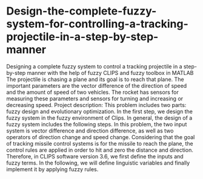 # Design-the-complete-fuzzy-system-for-controlling-a-tracking-projectile-in-a-step-by-step-manner
Designing a complete fuzzy system to control a tracking projectile in a step-by-step manner with the help of fuzzy CLIPS and fuzzy toolbox in MATLAB
  The projectile is chasing a plane and its goal is to reach that plane. The important parameters are the vector difference of the direction of speed and the amount of speed of two vehicles. The rocket has sensors for measuring these parameters and sensors for turning and increasing or decreasing speed.
Project description:
This problem includes two parts: fuzzy design and evolutionary optimization. In the first step, we design the fuzzy system in the fuzzy environment of Clips. In general, the design of a fuzzy system includes the following steps.
In this problem, the two input system is vector difference and direction difference, as well as two operators of direction change and speed change. Considering that the goal of tracking missile control systems is for the missile to reach the plane, the control rules are applied in order to hit and zero the distance and direction. Therefore, in CLIPS software version 3.6, we first define the inputs and fuzzy terms. In the following, we will define linguistic variables and finally implement it by applying fuzzy rules.
